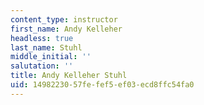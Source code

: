 ```yaml
---
content_type: instructor
first_name: Andy Kelleher
headless: true
last_name: Stuhl
middle_initial: ''
salutation: ''
title: Andy Kelleher Stuhl
uid: 14982230-57fe-fef5-ef03-ecd8ffc54fa0
---
```


